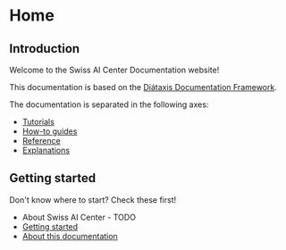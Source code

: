 # Home

## Introduction

Welcome to the Swiss AI Center Documentation website!

This documentation is based on the [Diátaxis Documentation Framework](./explanations/about-this-documentation.md).

The documentation is separated in the following axes:

- [Tutorials](./tutorials/index.md)
- [How-to guides](./how-to-guides/index.md)
- [Reference](./reference/index.md)
- [Explanations](./explanations/index.md)

## Getting started

Don't know where to start? Check these first!

- About Swiss AI Center - TODO
- [Getting started](./tutorials/getting-started.md)
- [About this documentation](./explanations/about-this-documentation.md)
